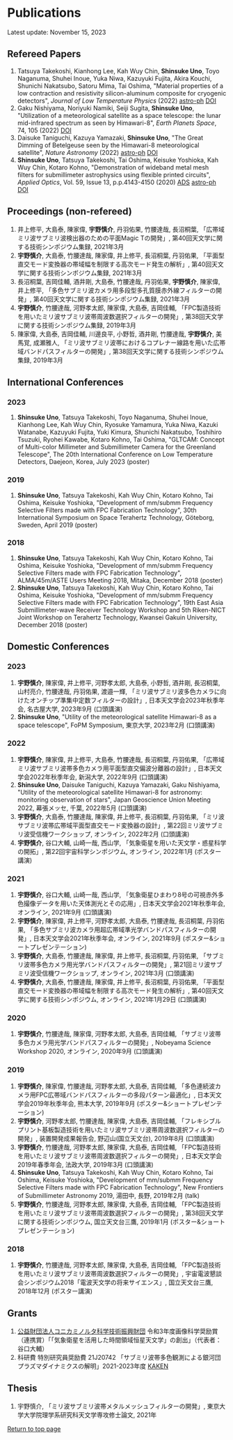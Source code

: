 # Publications
Latest update: November 15, 2023

## Refereed Papers
1. Tatsuya Takekoshi, Kianhong Lee, Kah Wuy Chin, **Shinsuke Uno**, Toyo Naganuma, Shuhei Inoue, Yuka Niwa, Kazuyuki Fujita, Akira Kouchi, Shunichi Nakatsubo, Satoru Mima, Tai Oshima, "Material properties of a low contraction and resistivity silicon-aluminum composite for cryogenic detectors", *Journal of Low Temperature Physics* (2022) <a href="https://arxiv.org/abs/2204.08111" target="_blank">astro-ph</a> <a href="https://doi.org/10.1007/s10909-022-02795-9" target="_blank">DOI</a>
4. Gaku Nishiyama, Noriyuki Namiki, Seiji Sugita, **Shinsuke Uno**, "Utilization of a meteorological satellite as a space telescope: the lunar mid-infrared spectrum as seen by Himawari-8", *Earth Planets Space*, 74, 105 (2022) <a href="https://doi.org/10.1186/s40623-022-01662-x" target="_blank">DOI</a>
2. Daisuke Taniguchi, Kazuya Yamazaki, **Shinsuke Uno**, "The Great Dimming of Betelgeuse seen by the Himawari-8 meteorological satellite", *Nature Astronomy* (2022) <a href="https://arxiv.org/abs/2205.14165" target="_blank">astro-ph</a> <a href="https://doi.org/10.1038/s41550-022-01680-5" target="_blank">DOI</a>
3. **Shinsuke Uno**, Tatsuya Takekoshi, Tai Oshima, Keisuke Yoshioka, Kah Wuy Chin, Kotaro Kohno, "Demonstration of wideband metal mesh filters for submillimeter astrophysics using flexible printed circuits", *Applied Optics*, Vol. 59, Issue 13, p.p.4143-4150 (2020) <a href="https://ui.adsabs.harvard.edu/abs/2020ApOpt..59.4143U/abstract" target="_blank">ADS</a> <a href="https://arxiv.org/abs/2003.13240" target="_blank">astro-ph</a> <a href="https://doi.org/10.1364/AO.389605" target="_blank">DOI</a>

## Proceedings (non-refereed)
1. 井上修平, 大島泰, 陳家偉, **宇野慎介**, 丹羽佑果, 竹腰達哉, 長沼桐葉, 「広帯域ミリ波サブミリ波検出器のための平面Magic Tの開発」, 第40回天文学に関する技術シンポジウム集録, 2021年3月
2. **宇野慎介**, 大島泰, 竹腰達哉, 陳家偉, 井上修平, 長沼桐葉, 丹羽佑果, 「平面型直交モード変換器の帯域幅を制限する高次モード発生の解析」, 第40回天文学に関する技術シンポジウム集録, 2021年3月
3. 長沼桐葉, 吉岡佳輔, 酒井剛, 大島泰, 竹腰達哉, 丹羽佑果, **宇野慎介**, 陳家偉, 井上修平, 「多色サブミリ波カメラ用多段型多孔質膜赤外線フィルターの開発」, 第40回天文学に関する技術シンポジウム集録, 2021年3月
4. **宇野慎介**, 竹腰達哉, 河野孝太郎, 陳家偉, 大島泰, 吉岡佳輔, 「FPC製造技術を用いたミリ波サブミリ波帯周波数選択フィルターの開発」, 第38回天文学に関する技術シンポジウム集録, 2019年3月
5. 陳家偉, 大島泰, 吉岡佳輔, 川邊良平, 小野哲, 酒井剛, 竹腰達哉, **宇野慎介**, 美馬覚, 成瀬雅人, 「ミリ波サブミリ波帯におけるコプレナー線路を用いた広帯域バンドパスフィルターの開発」, 第38回天文学に関する技術シンポジウム集録, 2019年3月

## International Conferences
### 2023
1. **Shinsuke Uno**, Tatsuya Takekoshi, Toyo Naganuma, Shuhei Inoue, Kianhong Lee, Kah Wuy Chin, Ryosuke Yamamura, Yuka Niwa, Kazuki Watanabe, Kazuyuki Fujita, Yuki Kimura, Shunichi Nakatsubo, Toshihiro Tsuzuki, Ryohei Kawabe, Kotaro Kohno, Tai Oshima, "GLTCAM: Concept of Multi-color Millimeter and Submillimeter Camera for the Greenland Telescope", The 20th International Conference on Low Temperature Detectors, Daejeon, Korea, July 2023 (poster)

### 2019
1. **Shinsuke Uno**, Tatsuya Takekoshi, Kah Wuy Chin, Kotaro Kohno, Tai Oshima, Keisuke Yoshioka, "Development of mm/submm Frequency Selective Filters made with FPC Fabrication Technology", 30th International Symposium on Space Terahertz Technology, Göteborg, Sweden, April 2019 (poster)

### 2018
1. **Shinsuke Uno**, Tatsuya Takekoshi, Kah Wuy Chin, Kotaro Kohno, Tai Oshima, Keisuke Yoshioka, "Development of mm/submm Frequency Selective Filters made with FPC Fabrication Technology", ALMA/45m/ASTE Users Meeting 2018, Mitaka, December 2018 (poster)
2. **Shinsuke Uno**, Tatsuya Takekoshi, Kah Wuy Chin, Kotaro Kohno, Tai Oshima, Keisuke Yoshioka, "Development of mm/submm Frequency Selective Filters made with FPC Fabrication Technology", 19th East Asia Submillimeter-wave Receiver Technology Workshop and 5th Riken-NICT Joint Workshop on Terahertz Technology, Kwansei Gakuin University, December 2018 (poster)

## Domestic Conferences
### 2023
1.  **宇野慎介**, 陳家偉, 井上修平, 河野孝太郎, 大島泰, 小野哲, 酒井剛, 長沼桐葉, 山村亮介, 竹腰達哉, 丹羽佑果, 渡邉一輝, 「ミリ波サブミリ波多色カメラに向けたオンチップ準集中定数フィルターの設計」, 日本天文学会2023年秋季年会, 名古屋大学, 2023年9月 (口頭講演)
2.  **Shinsuke Uno**, "Utility of the meteorological satellite Himawari-8 as a space telescope", FoPM Symposium, 東京大学, 2023年2月 (口頭講演)

### 2022
1. **宇野慎介**, 陳家偉, 井上修平, 大島泰, 竹腰達哉, 長沼桐葉, 丹羽佑果, 「広帯域ミリ波サブミリ波帯多色カメラ用平面型直交偏波分離器の設計」, 日本天文学会2022年秋季年会, 新潟大学, 2022年9月 (口頭講演)
2. **Shinsuke Uno**, Daisuke Taniguchi, Kazuya Yamazaki, Gaku Nishiyama, "Utility of the meteorological satellite Himawari-8 for astronomy: monitoring observation of stars", Japan Geoscience Union Meeting 2022, 幕張メッセ, 千葉, 2022年5月 (口頭講演)
3. **宇野慎介**, 大島泰, 竹腰達哉, 陳家偉, 井上修平, 長沼桐葉, 丹羽佑果, 「ミリ波サブミリ波帯広帯域平面型直交モード変換器の設計」, 第22回ミリ波サブミリ波受信機ワークショップ, オンライン, 2022年2月 (口頭講演)
4. **宇野慎介**, 谷口大輔, 山崎一哉, 西山学, 「気象衛星を用いた天文学・惑星科学の開拓」, 第22回宇宙科学シンポジウム, オンライン, 2022年1月 (ポスター講演)

### 2021
1. **宇野慎介**, 谷口大輔, 山崎一哉, 西山学, 「気象衛星ひまわり8号の可視赤外多色撮像データを用いた天体測光とその応用」, 日本天文学会2021年秋季年会, オンライン, 2021年9月 (口頭講演)
2. **宇野慎介**, 陳家偉, 井上修平, 河野孝太郎, 大島泰, 竹腰達哉, 長沼桐葉, 丹羽佑果, 「多色サブミリ波カメラ用超広帯域準光学バンドパスフィルターの開発」, 日本天文学会2021年秋季年会, オンライン, 2021年9月 (ポスター&ショートプレゼンテーション)
3. **宇野慎介**, 大島泰, 竹腰達哉, 陳家偉, 井上修平, 長沼桐葉, 丹羽佑果, 「サブミリ波帯多色カメラ用光学バンドパスフィルターの開発」, 第21回ミリ波サブミリ波受信機ワークショップ, オンライン, 2021年3月 (口頭講演)
4. **宇野慎介**, 大島泰, 竹腰達哉, 陳家偉, 井上修平, 長沼桐葉, 丹羽佑果, 「平面型直交モード変換器の帯域幅を制限する高次モード発生の解析」, 第40回天文学に関する技術シンポジウム, オンライン, 2021年1月29日 (口頭講演)

### 2020
1. **宇野慎介**, 竹腰達哉, 陳家偉, 河野孝太郎, 大島泰, 吉岡佳輔, 「サブミリ波帯多色カメラ用光学バンドパスフィルターの開発」, Nobeyama Science Workshop 2020, オンライン, 2020年9月 (口頭講演)

### 2019
1. **宇野慎介**, 陳家偉, 竹腰達哉, 河野孝太郎, 大島泰, 吉岡佳輔, 「多色連続波カメラ用FPC広帯域バンドパスフィルターの多段パターン最適化」, 日本天文学会2019年秋季年会, 熊本大学, 2019年9月 (ポスター&ショートプレゼンテーション)
2. **宇野慎介**, 河野孝太郎, 竹腰達哉, 陳家偉, 大島泰, 吉岡佳輔, 「フレキシブルプリント基板製造技術を用いたミリ波サブミリ波帯周波数選択フィルターの開発」, 装置開発成果報告会, 野辺山(国立天文台), 2019年8月 (口頭講演)
3. **宇野慎介**, 竹腰達哉, 河野孝太郎, 陳家偉, 大島泰, 吉岡佳輔, 「FPC製造技術を用いたミリ波サブミリ波帯周波数選択フィルターの開発」, 日本天文学会2019年春季年会, 法政大学, 2019年3月 (口頭講演)
4. **Shinsuke Uno**, Tatsuya Takekoshi, Kah Wuy Chin, Kotaro Kohno, Tai Oshima, Keisuke Yoshioka, "Development of mm/submm Frequency Selective Filters made with FPC Fabrication Technology", New Frontiers of Submillimeter Astronomy 2019, 湯田中, 長野, 2019年2月 (talk)
5. **宇野慎介**, 竹腰達哉, 河野孝太郎, 陳家偉, 大島泰, 吉岡佳輔, 「FPC製造技術を用いたミリ波サブミリ波帯周波数選択フィルターの開発」, 第38回天文学に関する技術シンポジウム, 国立天文台三鷹, 2019年1月 (ポスター&ショートプレゼンテーション)

### 2018
1. **宇野慎介**, 竹腰達哉, 河野孝太郎, 陳家偉, 大島泰, 吉岡佳輔, 「FPC製造技術を用いたミリ波サブミリ波帯周波数選択フィルターの開発」, 宇宙電波懇談会シンポジウム2018「電波天文学の将来サイエンス」, 国立天文台三鷹, 2018年12月 (ポスター講演)

## Grants
1. <a href="https://www.konicaminoltastf.or.jp/" target="_blank">公益財団法人コニカミノルタ科学技術振興財団</a> 令和3年度画像科学奨励賞（連携賞）「「気象衛星を活用した時間領域恒星天文学」の創出」（代表者：谷口大輔）
2. 科研費 特別研究員奨励費 21J20742 「サブミリ波帯多色観測による銀河団プラズマダイナミクスの解明」2021-2023年度 <a href="https://kaken.nii.ac.jp/grant/KAKENHI-PROJECT-21J20742/" target="_blank">KAKEN</a>

## Thesis
1. 宇野慎介, 「ミリ波サブミリ波帯メタルメッシュフィルターの開発」, 東京大学大学院理学系研究科天文学専攻修士論文, 2021年

[Return to top page](https://shinsukeuno.github.io)
